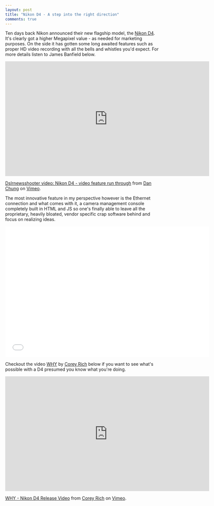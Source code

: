 ```yaml
---
layout: post
title: "Nikon D4 - A step into the right direction"
comments: true
---
```

Ten days back Nikon announced their new flagship model, the [Nikon D4](http://en.wikipedia.org/wiki/Nikon_D4). It's clearly got a higher Megapixel value - as needed for marketing purposes. On the side it has gotten some long awaited features such as proper HD video recording with all the bells and whistles you'd expect. For more details listen to James Banfield below.

<iframe src="http://player.vimeo.com/video/34720376?title=0&amp;byline=0&amp;portrait=0&amp;color=59a5d1" width="654" height="368" frameborder="0" webkitAllowFullScreen mozallowfullscreen allowFullScreen></iframe><p><a href="http://vimeo.com/34720376">Dslrnewsshooter video: Nikon D4 - video feature run through</a> from <a href="http://vimeo.com/danchung">Dan Chung</a> on <a href="http://vimeo.com">Vimeo</a>.</p>

The most innovative feature in my perspective however is the Ethernet connection and what comes with it, a camera management console completely built in HTML and JS so one's finally able to leave all the proprietary, heavily bloated, vendor specific crap software behind and focus on realizing ideas.

<iframe id="viddler-be28aab5" src="//www.viddler.com/embed/be28aab5/?f=1&offset=0&autoplay=0&disablebranding=0" width="654" height="419" frameborder="0"></iframe>

Checkout the video [WHY](http://vimeo.com/34666308) by [Corey Rich](http://www.coreyrich.com/) below if you want to see what's possible with a D4 presumed you know what you're doing.

<iframe src="http://player.vimeo.com/video/34666308" width="654" height="368" frameborder="0" webkitAllowFullScreen mozallowfullscreen allowFullScreen></iframe><p><a href="http://vimeo.com/34666308">WHY - Nikon D4 Release Video</a> from <a href="http://vimeo.com/coreyrich">Corey Rich</a> on <a href="http://vimeo.com">Vimeo</a>.</p>

